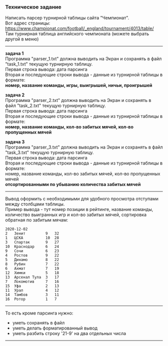 ### Техническое задание  


Написать парсер турнирной таблицы сайта "Чемпионат".  
Вот адрес страницы: https://www.championat.com/football/_england/tournament/4013/table/  
Там турнирная таблица английского чемпионата (можете выбрать другой в меню)  

---  

**задача 1**  
Программа "parser_1.txt" должна выводить на Экран и сохранять в файл "task_1.txt" текущую турнирную таблицу.  
Первая строка вывода: дата парсинга  
Вторая и последующие строки вывода - данные из турнирной таблицы в формате:  
**номер, название команды, игры, выигрышей, ничьи, проигрышей**  

**задача 2**  
Программа "parser_2.txt" должна выводить на Экран и сохранять в файл "task_2.txt" текущую турнирную таблицу.  
Первая строка вывода: дата парсинга  
Вторая и последующие строки вывода - данные из турнирной таблицы в формате:  
**номер, название команды, кол-во забитых мячей, кол-во пропущенных мячей**  

**задача 3**  
Программа "parser_3.txt" должна выводить на Экран и сохранять в файл "task_3.txt" текущую турнирную таблицу.  
Первая строка вывода: дата парсинга  
Вторая и последующие строки вывода - данные из турнирной таблицы в формате:  
номер, название команды, кол-во забитых мячей, кол-во пропущенных мячей  
**отсортированными по убыванию количества забитых мячей**

---  

Вывод оформить с необходимыми для удобного просмотра отступами между столбцами таблицы.  
Пример вывода - тут номер позиции в рейтинге, название команды, количество выигранных игр и кол-во забитых мячей, сортировка обратная по забитым мячам:  
```
2020-12-02
2   Зенит         9   32  
1   ЦСКА          10  28  
3   Спартак       9   27  
10  Краснодар     6   24  
9   Сочи          6   23  
4   Ростов        9   22  
5   Динамо        8   22  
8   Рубин         7   22  
6   Ахмат         7   19  
12  Химки         5   18  
13  Арсенал Тула  3   17  
7   Локомотив     7   16  
15  Уфа           2   13  
11  Урал          4   12  
14  Тамбов        3   11  
16  Ротор         1   7   

```

---  

То есть кроме парсинга нужно:  
- уметь сохранять в файл
- уметь делать форматированный вывод
- уметь разбить строку '21-9' на два отдельных числа

---
